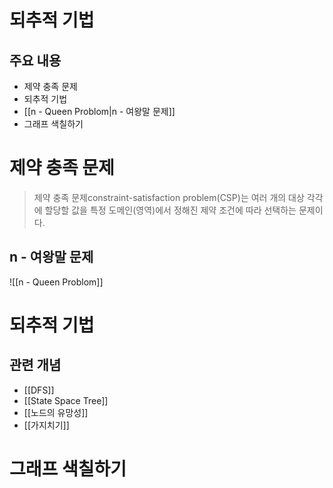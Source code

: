# 되추적 기법
## 주요 내용
- 제약 충족 문제
- 되추적 기법
- [[n - Queen Problom|n - 여왕말 문제]]
- 그래프 색칠하기
# 제약 충족 문제
> 제약 충족 문제constraint-satisfaction problem(CSP)는 여러 개의 대상 각각에 할당할 값을 특정 도메인(영역)에서 정해진 제약 조건에 따라 선택하는 문제이다.
## n - 여왕말 문제
![[n - Queen Problom]]

# 되추적 기법
## 관련 개념
- [[DFS]]
- [[State Space Tree]]
- [[노드의 유망성]]
- [[가지치기]]
# 그래프 색칠하기